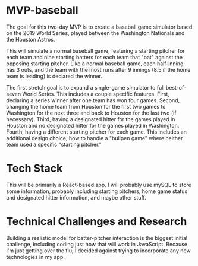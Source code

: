 # MVP-baseball

The goal for this two-day MVP is to create a baseball game simulator based on the 2019 World Series, played between the
Washington Nationals and the Houston Astros.

This will simulate a normal baseball game, featuring a starting pitcher for each team and nine starting batters
for each team that "bat" against the opposing starting pitcher. Like a normal baseball game, each half-inning
has 3 outs, and the team with the most runs after 9 innings (8.5 if the home team is leading) is declared the
winner.

The first stretch goal is to expand a single-game simulator to full best-of-seven World Series. This includes
a couple specific features. First, declaring a series winner after one team has won four games. Second, changing
the home team from Houston for the first two games to Washington for the next three and back to Houston for the
last two (if necessary). Third, having a designated hitter for the games played in Houston and no designated
hitter for the games played in Washington. Fourth, having a different starting pitcher for each game. This includes
an additional design choice, how to handle a "bullpen game" where neither team used a specific "starting pitcher."

# Tech Stack
This will be primarily a React-based app. I will probably use mySQL to store some information, probably including
starting pitchers, home game status and designated hitter information, and maybe other stuff.

# Technical Challenges and Research
Building a realistic model for batter-pitcher interaction is the biggest initial challenge, including coding just
how that will work in JavaScript. Because I'm just getting over the flu, I decided against trying to incorporate any
new technologies in my app.